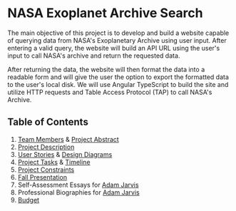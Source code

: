 # NASA Exoplanet Archive Search

The main objective of this project is to develop and build a website capable of querying data from NASA's Exoplanetary Archive using user input. After entering a valid query, the website will build an API URL using the user's input to call NASA's archive and return the requested data. 

After returning the data, the website will then format the data into a readable form and will give the user the option to export the formatted data to the user's local disk. We will use Angular TypeScript to build the site and utilize HTTP requests and Table Access Protocol (TAP) to call NASA's Archive. 

## Table of Contents
1. [Team Members](./project-description.md) & [Project Abstract](./project-description.md#abstract)
2. [Project Description](./project-description.md)
3. [User Stories](./User_Stories.md) & [Design Diagrams](./design-diagrams)
4. [Project Tasks](./Tasklist.md) & [Timeline](./Timeline.md)
5. [Project Constraints](./Project_Constraints.md)
6. [Fall Presentation](./essays/Presentation.ppx)
7. Self-Assessment Essays for [Adam Jarvis](./essays/JarvisIndividualAssessment.docx)
8. Professional Biographies for [Adam Jarvis](./essays/JarvisProfessionalBiography.md)
9. [Budget](./essays/budget.md)

